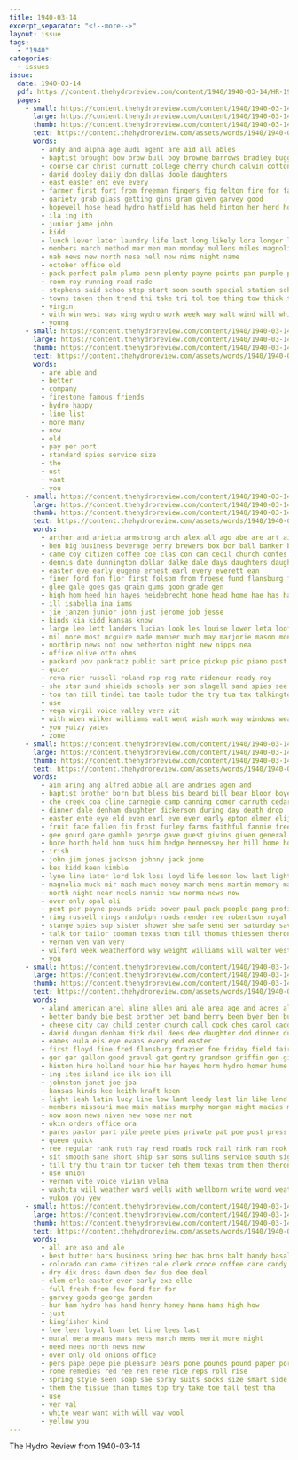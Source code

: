 ```yaml
---
title: 1940-03-14
excerpt_separator: "<!--more-->"
layout: issue
tags:
  - "1940"
categories:
  - issues
issue:
  date: 1940-03-14
  pdf: https://content.thehydroreview.com/content/1940/1940-03-14/HR-1940-03-14.pdf
  pages:
    - small: https://content.thehydroreview.com/content/1940/1940-03-14/small/HR-1940-03-14-01.jpg
      large: https://content.thehydroreview.com/content/1940/1940-03-14/large/HR-1940-03-14-01.jpg
      thumb: https://content.thehydroreview.com/content/1940/1940-03-14/thumbnails/HR-1940-03-14-01.jpg
      text: https://content.thehydroreview.com/assets/words/1940/1940-03-14/HR-1940-03-14-01.txt
      words:
        - andy and alpha age audi agent are aid all ables
        - baptist brought bow brow bull boy browne barrows bradley buggy bel bob begin berry bil beam burton but bennett
        - course car christ curnutt college cherry church calvin cotton class cobb cagg county city caddo come
        - david dooley daily don dallas doole daughters
        - east easter ent eve every
        - farmer first fort from freeman fingers fig felton fire for fall forth fly flower
        - gariety grab glass getting gins gram given garvey good
        - hopewell hose head hydro hatfield has held hinton her herd holy hatch house hell
        - ila ing ith
        - junior jame john
        - kidd
        - lunch lever later laundry life last long likely lora longer low lowing living lar
        - members march method mar men man monday mullens miles magnoli mase may mass mai matter magnolia most
        - nab news new north nese nell now nims night name
        - october office old
        - pack perfect palm plumb penn plenty payne points pan purple plan pion passi pin pee part
        - room roy running road rade
        - stephens said schoo step start soon south special station school score ster spring store second surface sed sunda surprise slemp show sunday seat state staple strange speed sons
        - towns taken then trend thi take tri tol toe thing tow thick talkington than tipper town too the
        - virgin
        - with win west was wing wydro work week way walt wind will whit
        - young
    - small: https://content.thehydroreview.com/content/1940/1940-03-14/small/HR-1940-03-14-02.jpg
      large: https://content.thehydroreview.com/content/1940/1940-03-14/large/HR-1940-03-14-02.jpg
      thumb: https://content.thehydroreview.com/content/1940/1940-03-14/thumbnails/HR-1940-03-14-02.jpg
      text: https://content.thehydroreview.com/assets/words/1940/1940-03-14/HR-1940-03-14-02.txt
      words:
        - are able and
        - better
        - company
        - firestone famous friends
        - hydro happy
        - line list
        - more many
        - now
        - old
        - pay per port
        - standard spies service size
        - the
        - ust
        - vant
        - you
    - small: https://content.thehydroreview.com/content/1940/1940-03-14/small/HR-1940-03-14-03.jpg
      large: https://content.thehydroreview.com/content/1940/1940-03-14/large/HR-1940-03-14-03.jpg
      thumb: https://content.thehydroreview.com/content/1940/1940-03-14/thumbnails/HR-1940-03-14-03.jpg
      text: https://content.thehydroreview.com/assets/words/1940/1940-03-14/HR-1940-03-14-03.txt
      words:
        - arthur and arietta armstrong arch alex all ago abe are art aim arden alls
        - ben big business beverage berry brewers box bor ball banker bryan butcher butler better bank bill bankers buy born blough beer but been
        - came coy citizen coffee coe clas con can cecil church contes cousin cold come city colony company clarence coupe cream cooperton county chick caddo close cake class
        - dennis date dunnington dollar dalke dale days daughters daughter dinner dick day demotte dungan della duncan
        - easter eve early eugene ernest earl every everett ean
        - finer ford fon flor first folsom from froese fund flansburg for farm fees farrell frank floyd few
        - glee gale goes gas grain gums goon grade gen
        - high hom heed hin hayes heidebrecht hone head home hae has harty her hand hydro hee hinton herndon house howard hardware had
        - ill isabella ina iams
        - jie janzen junior john just jerome job jesse
        - kinds kia kidd kansas know
        - large lee lett landers lucian look les louise lower leta loofbourrow
        - mil more most mcguire made manner much may marjorie mason money maude melvin mound many monday milton melva metts model mavis
        - northrip news not now netherton night new nipps nea
        - office olive otto ohms
        - packard pov pankratz public part price pickup pic piano past pla poe poo pitzer private place phe power pie
        - quier
        - reva rier russell roland rop reg rate ridenour ready roy
        - she star sund shields schools ser son slagell sand spies see save sunday show sheffer side schantz smith saturday spain scott sou sell spring stores set stockton style seach seed stock san sale sider sala small second service senda state school short
        - tou tan till tindel tae table tudor the try tua tax talkington triplett trip too tickel thy them tucker thiessen tickell tor thomas
        - use
        - vega virgil voice valley vere vit
        - with wien wilker williams walt went wish work way windows weatherford wells watson want wade well was welfare wening will
        - you yutzy yates
        - zone
    - small: https://content.thehydroreview.com/content/1940/1940-03-14/small/HR-1940-03-14-04.jpg
      large: https://content.thehydroreview.com/content/1940/1940-03-14/large/HR-1940-03-14-04.jpg
      thumb: https://content.thehydroreview.com/content/1940/1940-03-14/thumbnails/HR-1940-03-14-04.jpg
      text: https://content.thehydroreview.com/assets/words/1940/1940-03-14/HR-1940-03-14-04.txt
      words:
        - aim aring ang alfred abbie all are andries agen and
        - baptist brother born but bless bis beard bill bear bloor boyette ballou back beni blithe bein been binger ber barts bandy britton bert better borger
        - che creek coa cline carnegie camp canning comer carruth cedar company chick cast cee car cause crest coats city come courage chart canyon crail carry call county church cagg came corr
        - dinner dale denham daughter dickerson during day death drop
        - easter ente eye eld even earl eve ever early epton elmer elijah east end ernest ewy
        - fruit face fallen fin frost furley farms faithful fannie freeman few floyd friday fred from for folks friends foot fire first far
        - gee gourd gaze gamble george gave guest givins given general geary grady grain grow
        - hore horth held hom huss him hedge hennessey her hill home hong hydro hamilton herman hee hero haskell homes head horn has health how homa had height
        - irish
        - john jim jones jackson johnny jack jone
        - kes kidd keen kimble
        - lyne line later lord lok loss loyd life lesson low last light letha liberal leedy lodge longer lights lookeba lone
        - magnolia muck mir mash much money march mens martin memory martha may maude muncie most miller morning moura miss mee
        - north night near neels nannie new norma news now
        - over only opal oli
        - pent per payne pounds pride power paul pack people pang profit price penni phipps pot parr past present
        - ring russell rings randolph roads render ree robertson royal road roy roll ren reach roscoe rye
        - stange spies sup sister shower she safe send ser saturday save son strife side sell small ster stork step see sinha show station schultz scott sund suits stay sina sire strayhorn samples sorrow star smi swing service style sunday
        - talk tor tailor tooman texas thon till thomas thiessen theron ton then tucker triplett tate the
        - vernon ven van very
        - wilford week weatherford way weight williams will walter west wells worker won wit wieland weathers was with wil wheeler walker wish wife
        - you
    - small: https://content.thehydroreview.com/content/1940/1940-03-14/small/HR-1940-03-14-05.jpg
      large: https://content.thehydroreview.com/content/1940/1940-03-14/large/HR-1940-03-14-05.jpg
      thumb: https://content.thehydroreview.com/content/1940/1940-03-14/thumbnails/HR-1940-03-14-05.jpg
      text: https://content.thehydroreview.com/assets/words/1940/1940-03-14/HR-1940-03-14-05.txt
      words:
        - aland american arel aline allen ani ale area age and acres alva ales ange abe adams ane ach arizona acre ates are ator
        - better bandy bie best brother bet band berry been byer ben business bassler bring both bertha bridgeport bea ban bride but bobby bread bae brides
        - cheese city cay child center church call cook ches carol caddo chet chand canada coffee count cone cake county car chick cause clay
        - david dungan denham dick dail dees dee daughter dod dinner dunnington don done day
        - eames eula eis eye evans every end easter
        - first floyd fine fred flansburg frazier foe friday field fair farm fuel fly frank for ford fay friends former from fares
        - ger gar gallon good gravel gat gentry grandson griffin gen ging goes given
        - hinton hire holland hour hie her hayes horm hydro homer hume howard hale honie had has hag high hundred home
        - ing ites island ice ilk ion ill
        - johnston janet joe joa
        - kansas kinds kee keith kraft keen
        - light leah latin lucy line low lant leedy last lin like land lori loc levi lowell left lake look lero lingle
        - members missouri mae main matias murphy morgan might macias mon mcnary mins made mesa many miles miss much mich miller mean march more matter man mates
        - now noon news niven new nose ner not
        - okin orders office ora
        - pares pastor part pile peete pies private pat poe post press pound price pere powers potter piece pett pay per pure pitzer pastel piano pleasure pho
        - queen quick
        - ree regular rank ruth ray read roads rock rail rink ran rook rad robertson rogers reel rolls rious rome roy
        - sit smooth sane short ship sar sons sullins service south signs sunday sear smith ser sat she saturday sheldon son style station sire said seat stunz state sae see season special sia stay shamp sayler sipe sen sal school seo shae street southern sand sale speed
        - till try thu train tor tucker teh them texas trom then theron tye tom ten tay times taylor track triplett tommy the tes
        - use union
        - vernon vite voice vivian velma
        - washita will weather ward wells with wellborn write word weatherford was wedding williams wenn week
        - yukon you yew
    - small: https://content.thehydroreview.com/content/1940/1940-03-14/small/HR-1940-03-14-06.jpg
      large: https://content.thehydroreview.com/content/1940/1940-03-14/large/HR-1940-03-14-06.jpg
      thumb: https://content.thehydroreview.com/content/1940/1940-03-14/thumbnails/HR-1940-03-14-06.jpg
      text: https://content.thehydroreview.com/assets/words/1940/1940-03-14/HR-1940-03-14-06.txt
      words:
        - all are aso and ale
        - best butter bars business bring bec bas bros balt bandy basal beans book been brookfield bottles baby browne bulk boy blue
        - colorado can came citizen cale clerk croce coffee care candy coats comes
        - dry dik dress dawn deen dev due dee deal
        - elem erle easter ever early exe elle
        - full fresh from few ford fer for
        - garvey goods george garden
        - hur ham hydro has hand henry honey hana hams high how
        - just
        - kingfisher kind
        - lee leer loyal loan let line lees last
        - mural mera means mars mens march mems merit more might
        - need nees north news new
        - over only old onions office
        - pers pape pepe pie pleasure pears pone pounds pound paper pork port pore pay proud past
        - rome remedies red ree ren rene rice reps roll rise
        - spring style seen soap sae spray suits socks size smart side salmon shirts samples spani shoe store see seed
        - them the tissue than times top try take toe tall test tha
        - use
        - ver val
        - white wear want with will way wool
        - yellow you
---
```


The Hydro Review from 1940-03-14

<!--more-->


